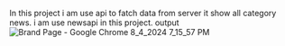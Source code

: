 In this project i am use api to fatch data from server it show all category news.
i am use newsapi in this project.
output
![Brand Page - Google Chrome 8_4_2024 7_15_57 PM](https://github.com/user-attachments/assets/e58b9cda-f54a-454f-a997-3777009e8130)
